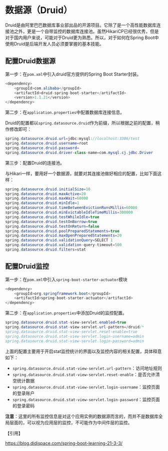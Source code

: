 # 数据源（Druid）
Druid是由阿里巴巴数据库事业部出品的开源项目。它除了是一个高性能数据库连接池之外，更是一个自带监控的数据库连接池。虽然HikariCP已经很优秀，但是对于国内用户来说，可能对于Druid更为熟悉。所以，对于如何在Spring Boot中使用Druid是后端开发人员必须要掌握的基本技能。
## 配置Druid数据源
第一步：在`pom.xml`中引入druid官方提供的Spring Boot Starter封装。

```java
<dependency>
    <groupId>com.alibaba</groupId>
    <artifactId>druid-spring-boot-starter</artifactId>
    <version>1.1.21</version>
</dependency>
```

第二步：在`application.properties`中配置数据库连接信息。

Druid的配置都以`spring.datasource.druid`作为前缀，所以根据之前的配置，稍作修改即可：

```java
spring.datasource.druid.url=jdbc:mysql://localhost:3306/test
spring.datasource.druid.username=root
spring.datasource.druid.password=
spring.datasource.druid.driver-class-name=com.mysql.cj.jdbc.Driver
```

第三步：配置Druid的连接池。

与Hikari一样，要用好一个数据源，就要对其连接池做好相应的配置，比如下面这样：
```java
spring.datasource.druid.initialSize=10
spring.datasource.druid.maxActive=20
spring.datasource.druid.maxWait=60000
spring.datasource.druid.minIdle=1
spring.datasource.druid.timeBetweenEvictionRunsMillis=60000
spring.datasource.druid.minEvictableIdleTimeMillis=300000
spring.datasource.druid.testWhileIdle=true
spring.datasource.druid.testOnBorrow=true
spring.datasource.druid.testOnReturn=false
spring.datasource.druid.poolPreparedStatements=true
spring.datasource.druid.maxOpenPreparedStatements=20
spring.datasource.druid.validationQuery=SELECT 1
spring.datasource.druid.validation-query-timeout=500
spring.datasource.druid.filters=stat
```

## 配置Druid监控

第一步：在`pom.xml`中引入`spring-boot-starter-actuator`模块
```java
<dependency>
    <groupId>org.springframework.boot</groupId>
    <artifactId>spring-boot-starter-actuator</artifactId>
</dependency>
```

第二步：在`application.properties`中添加Druid的监控配置。

```java
spring.datasource.druid.stat-view-servlet.enabled=true
spring.datasource.druid.stat-view-servlet.url-pattern=/druid/*
spring.datasource.druid.stat-view-servlet.reset-enable=true
spring.datasource.druid.stat-view-servlet.login-username=admin
spring.datasource.druid.stat-view-servlet.login-password=admin
```

上面的配置主要用于开启stat监控统计的界面以及监控内容的相关配置，具体释意如下：

- `spring.datasource.druid.stat-view-servlet.url-pattern`：访问地址规则
- `spring.datasource.druid.stat-view-servlet.reset-enable`：是否允许清空统计数据
- `spring.datasource.druid.stat-view-servlet.login-username`：监控页面的登录账户
- `spring.datasource.druid.stat-view-servlet.login-password`：监控页面的登录密码

**注意**：这里的所有监控信息是对这个应用实例的数据源而言的，而并不是数据库全局层面的，可以视为应用层的监控，不可能作为中间件层的监控。

【引用】

https://blog.didispace.com/spring-boot-learning-21-3-3/